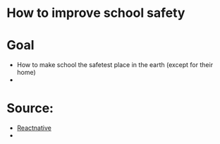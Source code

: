 # How to improve  school safety

# Goal
- How to make school the safetest place in the earth (except for their home)
- 
# Source:
- [Reactnative](https://reactnative.dev/)
- 